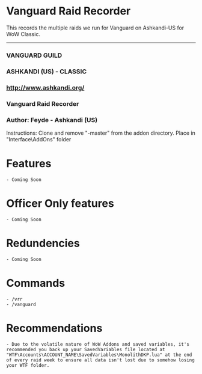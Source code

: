 # Vanguard Raid Recorder
This records the multiple raids we run for Vanguard on Ashkandi-US for WoW Classic.

---

### VANGUARD GUILD
### ASHKANDI (US) - CLASSIC
### http://www.ashkandi.org/
### Vanguard Raid Recorder
### Author: Feyde - Ashkandi (US)

Instructions: Clone and remove "-master" from the addon directory. Place in "Interface\AddOns" folder   
  
# Features
	- Coming Soon
  
# Officer Only features  
	- Coming Soon
  
# Redundencies  
	- Coming Soon
  
# Commands  
    - /vrr
    - /vanguard
    
# Recommendations  
	- Due to the volatile nature of WoW Addons and saved variables, it's recommended you back up your SavedVariables file located at "WTF\Accounts\ACCOUNT_NAME\SavedVariables\MonolithDKP.lua" at the end of every raid week to ensure all data isn't lost due to somehow losing your WTF folder.  
